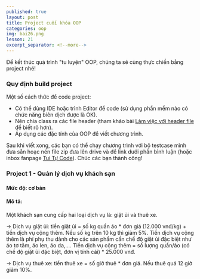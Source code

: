 ```yaml
---
published: true
layout: post
title: Project cuối khóa OOP
categories: oop
img: bai26.png
lesson: 21
excerpt_separator: <!--more-->
---
```

Để kết thúc quá trình "tu luyện" OOP, chúng ta sẽ cùng thực chiến bằng project nhé!<!--more-->
### Quy định build project
Một số cách thức để code project:
- Có thể dùng IDE hoặc trình Editor để code (sử dụng phần mềm nào có chức năng biên dịch được là OK).
- Nên chia class ra các file header (tham khảo bài [Làm việc với header file](https://tuitucode.github.io/cpp/oop/header-file/) để biết rõ hơn).
- Áp dụng các đặc tính của OOP để viết chương trình.

Sau khi viết xong, các bạn có thể chạy chương trình với bộ testcase mình đưa sẵn hoạc nén file zip đưa lên drive và để link dưới phần bình luận (hoặc inbox fanpage [Tui Tự Code](https://www.facebook.com/shareAboutIT/)). Chúc các bạn thành công!
### Project 1 - Quản lý dịch vụ khách sạn
#### Mức độ: cơ bản
#### Mô tả:
Một khách sạn cung cấp hai loại dịch vụ là: giặt ủi và thuê xe. 

-> Dịch vụ giặt ủi: tiền giặt ủi = số kg quần áo * đơn giá (12.000 vnđ/kg) + tiền dịch vụ cộng thêm. Nếu số kg trên 10 kg thì giảm 5%. Tiền dịch vụ cộng thêm là phí phụ thu dành cho các sản phẩm cần chế độ giặt ủi đặc biệt như áo tơ tằm, áo len, áo da,…. Tiền dịch vụ cộng thêm = số lượng quần/áo (có chế độ giặt ủi đặc biệt, đơn vị tính cái) * 25.000 vnđ.

-> Dịch vụ thuê xe: tiền thuê xe = số giờ thuê * đơn giá. Nếu thuê quá 12 giờ giảm
10%.
